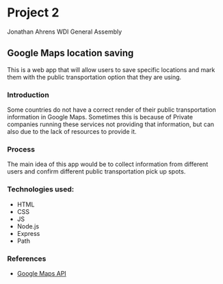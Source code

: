 # Project 2 
Jonathan Ahrens
WDI General Assembly

## Google Maps location saving

This is a web app that will allow users to save specific locations and mark them with the public transportation option that they are using.

### Introduction
Some countries do not have a correct render of their public transportation information in Google Maps. Sometimes this is because of Private companies running these services not providing that information, but can also due to the lack of resources to provide it. 

### Process
The main idea of this app would be to collect information from different users and confirm different public transportation pick up spots.

### Technologies used:
- HTML
- CSS
- JS
- Node.js
- Express
- Path

### References
- [Google Maps API][1]

    [1]: https://developers.google.com/maps/documentation/javascript/
